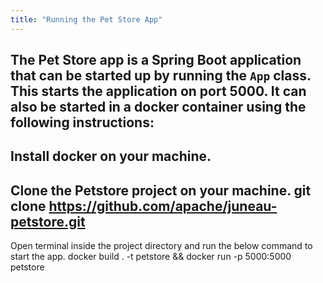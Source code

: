 ```yaml
---
title: "Running the Pet Store App"
---
```


The Pet Store app is a Spring Boot application that can be started up by running the `App` class.
This starts the application on port 5000.  It can also be started in a docker container using the following
instructions:
-
Install docker on your machine.
-
Clone the Petstore project on your machine.
git clone https://github.com/apache/juneau-petstore.git
-
Open terminal inside the project directory and run the below command to start the app.
docker build . -t petstore && docker run -p 5000:5000 petstore